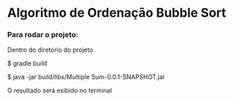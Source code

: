 # Algoritmo de Ordenação Bubble Sort

### Para rodar o projeto:

Dentro do diretório do projeto

$ gradle build

$ java -jar build/libs/Multiple Sum-0.0.1-SNAPSHOT.jar

O resultado será exibido no terminal